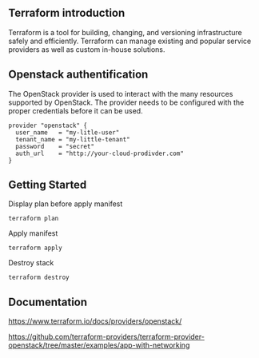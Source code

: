 ## Terraform introduction

Terraform is a tool for building, changing, and versioning infrastructure safely and efficiently. Terraform can manage existing and popular service providers as well as custom in-house solutions.

## Openstack authentification
The OpenStack provider is used to interact with the many resources supported by OpenStack. The provider needs to be configured with the proper credentials before it can be used.

```
provider "openstack" {
  user_name   = "my-litle-user"
  tenant_name = "my-little-tenant"
  password    = "secret"
  auth_url    = "http://your-cloud-prodivder.com"
}
```

## Getting Started

Display plan before apply manifest
```
terraform plan
```

Apply manifest
```
terraform apply
```

Destroy stack
```
terraform destroy
```

## Documentation
https://www.terraform.io/docs/providers/openstack/

https://github.com/terraform-providers/terraform-provider-openstack/tree/master/examples/app-with-networking
